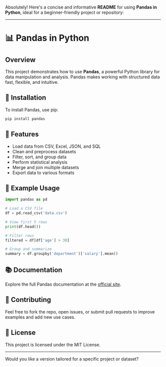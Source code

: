 Absolutely! Here's a concise and informative **README** for using **Pandas in Python**, ideal for a beginner-friendly project or repository:

---

# 📊 Pandas in Python

## Overview
This project demonstrates how to use **Pandas**, a powerful Python library for data manipulation and analysis. Pandas makes working with structured data fast, flexible, and intuitive.

## 🔧 Installation
To install Pandas, use pip:

```bash
pip install pandas
```

## 📁 Features
- Load data from CSV, Excel, JSON, and SQL
- Clean and preprocess datasets
- Filter, sort, and group data
- Perform statistical analysis
- Merge and join multiple datasets
- Export data to various formats

## 🧪 Example Usage

```python
import pandas as pd

# Load a CSV file
df = pd.read_csv('data.csv')

# View first 5 rows
print(df.head())

# Filter rows
filtered = df[df['age'] > 30]

# Group and summarize
summary = df.groupby('department')['salary'].mean()
```

## 📚 Documentation
Explore the full Pandas documentation at the [official site](https://pandas.pydata.org/docs/).

## 🤝 Contributing
Feel free to fork the repo, open issues, or submit pull requests to improve examples and add new use cases.

## 📄 License
This project is licensed under the MIT License.

---

Would you like a version tailored for a specific project or dataset?
